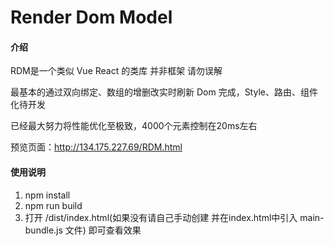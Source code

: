 # Render Dom Model

#### 介绍
RDM是一个类似 Vue React 的类库 并非框架 请勿误解

最基本的通过双向绑定、数组的增删改实时刷新 Dom 完成，Style、路由、组件化待开发

已经最大努力将性能优化至极致，4000个元素控制在20ms左右

预览页面：http://134.175.227.69/RDM.html

#### 使用说明

1. npm install
1. npm run build
2. 打开 /dist/index.html(如果没有请自己手动创建 并在index.html中引入 main-bundle.js 文件) 即可查看效果
